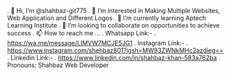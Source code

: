 . 👋 Hi, I’m @shahbaz-git775
. 👀 I’m interested in Making Multiple Websites, Web Application and Different Logos
. 🌱 I’m currently learning Aptech Learning Institute
. 💞️ I’m looking to collaborate on opportunities to achieve success
. 📫 How to reach me ...
.  Whatsapp Link:-
.  https://wa.me/message/LIMVW7MCJE5JG1
.  Instagram Link:-
.  https://www.instagram.com/shehbaz801?igsh=MW93ZWNkMHc2azdieg==
.  Linkedin Link:-
.  https://www.linkedin.com/in/shahbaz-khan-583a762ba
. Pronouns: Shahbaz Web Developer
<!---
shahbaz-git775/shahbaz-git775 is a ✨ special ✨ repository because its `README.md` (this file) appears on your GitHub profile.
You can click the Preview link to take a look at your changes.
--->
